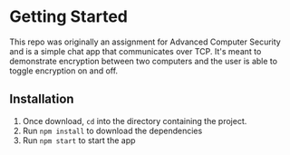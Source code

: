 # Getting Started
This repo was originally an assignment for Advanced Computer Security and is a simple chat app that communicates over TCP. It's meant to demonstrate encryption between two computers and the user is able to toggle encryption on and off.

## Installation

1. Once download, `cd` into the directory containing the project.
2. Run `npm install` to download the dependencies
3. Run `npm start` to start the app

